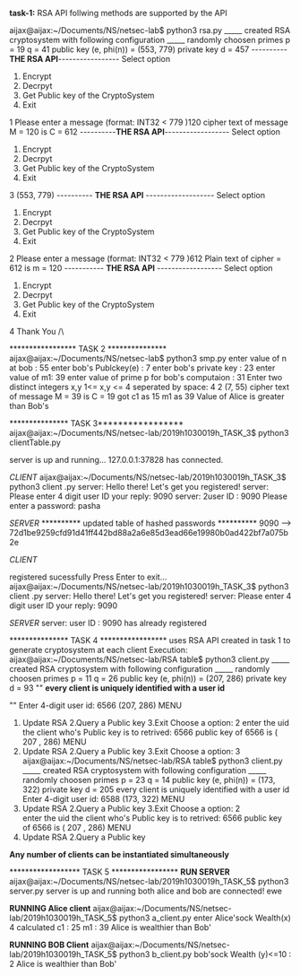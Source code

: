 **task-1:**
RSA API
follwing methods are supported by the API 

aijax@aijax:~/Documents/NS/netsec-lab$ python3 rsa.py 
_____ created RSA cryptosystem with  following configuration _____
randomly choosen primes p =  19  q =  41
public key (e, phi(n)) =  (553, 779)
private key d =  457
----------**THE RSA API**-----------------
Select option
1. Encrypt
2. Decrpyt
3. Get Public key of the CryptoSystem
4. Exit 

1
Please enter a message (format: INT32 < 779 )120
cipher text of message M =  120  is C =  612
----------**THE RSA API**------------------
Select option
1. Encrypt
2. Decrpyt
3. Get Public key of the CryptoSystem
4. Exit 

3
(553, 779)
---------- **THE RSA API** -------------------
Select option
1. Encrypt
2. Decrpyt
3. Get Public key of the CryptoSystem
4. Exit 

2
Please enter a message (format: INT32 < 779 )612
Plain text of cipher =  612  is m =  120
----------- **THE RSA API** ------------------
Select option
1. Encrypt
2. Decrpyt
3. Get Public key of the CryptoSystem
4. Exit 

4
Thank You /\

***************** TASK 2 ***************
aijax@aijax:~/Documents/NS/netsec-lab$ python3 smp.py
enter value of n at bob : 55
enter bob's Publckey(e) : 7
enter bob's private key : 23
enter value of m1: 39
enter value of prime p for bob's computaion : 31
Enter two distinct integers x,y 1<= x,y <= 4 seperated by space: 
4 2
(7, 55)
cipher text of message M =  39  is C =  19
got c1 as  15  m1 as  39
Value of Alice is greater than Bob's

*************** TASK 3*****************
aijax@aijax:~/Documents/NS/netsec-lab/2019h1030019h_TASK_3$ python3 clientTable.py 

server is up and running...
127.0.0.1:37828 has connected.

*CLIENT*
aijax@aijax:~/Documents/NS/netsec-lab/2019h1030019h_TASK_3$ python3 client
.py 
server:  Hello there! Let's get you registered! 
server:  Please enter 4 digit user ID
your reply: 9090
server:  2user ID : 9090 
Please enter a password:
pasha

*SERVER*
********** updated table of hashed passwords **********
9090  -->  72d1be9259cfd91d41ff442bd88a2a6e85d3ead66e19980b0ad422bf7a075b2e


*CLIENT*

registered sucessfully
Press Enter to exit...
aijax@aijax:~/Documents/NS/netsec-lab/2019h1030019h_TASK_3$ python3 client
.py 
server:  Hello there! Let's get you registered! 
server:  Please enter 4 digit user ID
your reply: 9090


*SERVER*
server:  user ID : 9090 has already registered

*************** TASK 4 *****************
uses RSA API created in task 1 to generate cryptosystem at each client
Execution:
aijax@aijax:~/Documents/NS/netsec-lab/RSA table$ python3 client.py 
_____ created RSA cryptosystem with  following configuration _____
randomly choosen primes p =  11  q =  26
public key (e, phi(n)) =  (207, 286)
private key d =  93
""
    **every client is uniquely identified with a user id**
            
""
Enter 4-digit user id: 6566 
(207, 286)
MENU
1. Update RSA
2.Query a Public key
3.Exit
Choose a option: 2
enter the uid the client who's Public key is to retrived: 6566
public key of 6566 is ( 207 , 286)
MENU
1. Update RSA
2.Query a Public key
3.Exit
Choose a option: 3   
aijax@aijax:~/Documents/NS/netsec-lab/RSA table$ python3 client.py 
_____ created RSA cryptosystem with  following configuration _____
randomly choosen primes p =  23  q =  14
public key (e, phi(n)) =  (173, 322)
private key d =  205
every client is uniquely identified with a user id
Enter 4-digit user id: 6588
(173, 322)
MENU
1. Update RSA
2.Query a Public key
3.Exit
Choose a option: 2       
enter the uid the client who's Public key is to retrived: 6566
public key of 6566 is ( 207 , 286)
MENU
1. Update RSA
2.Query a Public key

**Any number of clients can be instantiated simultaneously**


****************** TASK 5 *****************
**RUN SERVER**
aijax@aijax:~/Documents/NS/netsec-lab/2019h1030019h_TASK_5$ python3 server.py 
server is up and running
both alice and bob are connected!
ewe

**RUNNING Alice client**
aijax@aijax:~/Documents/NS/netsec-lab/2019h1030019h_TASK_5$ python3 a_client.py enter Alice'sock Wealth(x) 4
calculated c1 :  25  m1 :  39
Alice is wealthier than Bob' 

**RUNNING BOB Client**
aijax@aijax:~/Documents/NS/netsec-lab/2019h1030019h_TASK_5$ python3 b_client.py 
bob'sock Wealth (y)<=10 : 2
Alice is wealthier than Bob' 